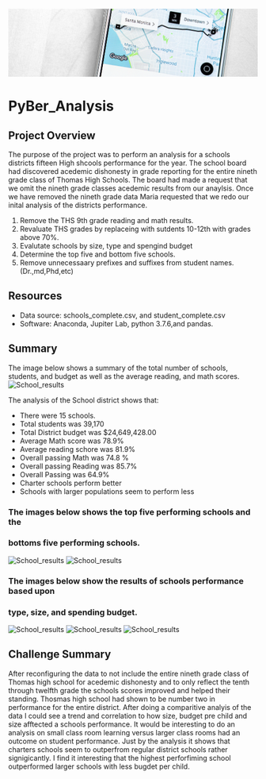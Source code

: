 ![Pyber_analysis_results](/Resources/Pyber.png)

# PyBer_Analysis

## Project Overview
The purpose of the project was to perform an analysis for a schools districts fifteen High shcools performance for the year.
The school board had discovered acedemic dishonesty in grade reporting for the entire nineth grade class of Thomas High Schools.
The board had made a request that we omit the nineth grade classes acedemic results from our anaylsis. Once we have removed the 
nineth grade data Maria requested that we redo our inital analysis of the districts performance.

1. Remove the THS 9th grade reading and math results.
2. Revaluate THS grades by replaceing with sutdents 10-12th with grades above 70%.
3. Evalutate schools by size, type and spengind budget
4. Determine the top five and bottom five schools.
5. Remove unnecessaary prefixes and suffixes from student names.(Dr.,md,Phd,etc)


## Resources
- Data source: schools_complete.csv, and student_complete.csv
- Software: Anaconda, Jupiter Lab, python 3.7.6,and pandas.

## Summary
The image below shows a summary of the total number of schools, students, and budget as well as the average
reading, and math scores. 
![School_results](/Resources/district_summary.png)

The analysis of the School district shows that:
- There were 15 schools.
- Total students was 39,170
- Total District budget was $24,649,428.00
- Average Math score was 78.9%
- Average reading schore was 81.9%
- Overall passing Math was 74.8 %
- Overall passing Reading was 85.7%
- Overall Passing was 64.9%
- Charter schools perform better
- Schools with larger populations seem to perform less


### The images below shows the top five performing schools and the 
### bottoms five performing schools.
![School_results](/Resources/top_five_schools.png)
![School_results](/Resources/bottom_five_schools.png)

### The images below show the results of schools performance based upon 
### type, size, and spending budget.
![School_results](/Resources/score_school_size.png)
![School_results](/Resources/score_school_type.png)
![School_results](/Resources/score_school_spending.png)

## Challenge Summary
After reconfiguring the data to not include the entire nineth grade class of Thomas high school for acedemic dishonesty and to only reflect the tenth through twelfth grade the schools scores improved and helped their standing. Thosmas high school had shown to be number two in performance for the entire district. After doing a comparitive analyis of the data I could see a trend and correlation to how size, budget pre child and size afftected a schools performance. It would be interesting to do an analysis on small class room learning versus larger class rooms had an outcome on student performance. Just by the analysis it shows that charters schools seem to outperfrom regular district schools rather signigicantly. I find it interesting that the highest perforfiming school outperformed larger schools with less bugdet per child. 
